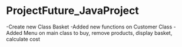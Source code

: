 # ProjectFuture_JavaProject
-Create new Class Basket
-Added new functions on Customer Class
-Added Menu on main class to buy, remove products, display basket, calculate cost 
